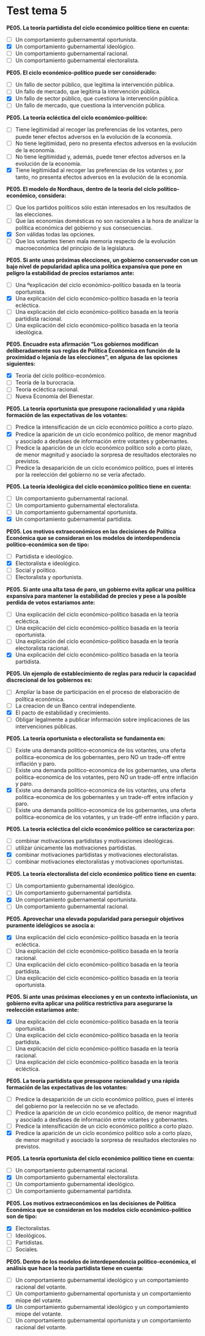 # Test tema 5

**PE05. La teoría partidista del ciclo económico político tiene en cuenta:**

- [ ] Un comportamiento gubernamental oportunista.
- [x] Un comportamiento gubernamental ideológico.
- [ ] Un comportamiento gubernamental racional.
- [ ] Un comportamiento gubernamental electoralista.

**PE05. El ciclo económico-político puede ser considerado:**

- [ ] Un fallo de sector público, que legitima la intervención pública.
- [ ] Un fallo de mercado, que legitima la intervención pública.
- [x] Un fallo de sector público, que cuestiona la intervención pública.
- [ ] Un fallo de mercado, que cuestiona la intervención pública.

**PE05. La teoría ecléctica del ciclo económico-político:**

- [ ] Tiene legitimidad al recoger las preferencias de los votantes, pero puede tener efectos adversos en la evolución de la economía.
- [ ] No tiene legitimidad, pero no presenta efectos adversos en la evolución de la economía.
- [ ] No tiene legitimidad y, además, puede tener efectos adversos en la evolución de la economía.
- [x] Tiene legitimidad al recoger las preferencias de los votantes y, por tanto, no presenta efectos adversos en la evolución de la economía.

**PE05. El modelo de Nordhaus, dentro de la teoría del ciclo político-económico, considera:**

- [ ] Que los partidos políticos sólo están interesados en los resultados de las elecciones.
- [ ] Que las economías domésticas no son racionales a la hora de analizar la política económica del gobierno y sus consecuencias.
- [x] Son válidas todas las opciones.
- [ ] Que los votantes tienen mala memoria respecto de la evolución macroeconómica del principio de la legislatura.

**PE05. Si ante unas próximas elecciones, un gobierno conservador con un bajo nivel de popularidad aplica una política expansiva que pone en peligro la estabilidad de precios estaríamos ante:**

- [ ] Una ºexplicación del ciclo económico-político basada en la teoría oportunista.
- [x] Una explicación del ciclo económico-político basada en la teoría ecléctica.
- [ ] Una explicación del ciclo económico-político basada en la teoría partidista racional.
- [ ] Una explicación del ciclo económico-político basada en la teoría ideológica.

**PE05. Encuadre esta afirmación “Los gobiernos modifican deliberadamente sus reglas de Política Económica en función de la proximidad o lejanía de las elecciones”, en alguna de las opciones siguientes:**

- [x] Teoría del ciclo político-económico.
- [ ] Teoría de la burocracia.
- [ ] Teoría ecléctica racional.
- [ ] Nueva Economía del Bienestar.

**PE05. La teoría oportunista que presupone racionalidad y una rápida formación de las expectativas de los votantes:**

- [ ] Predice la intensificación de un ciclo económico político a corto plazo.
- [x] Predice la aparición de un ciclo económico político, de menor magnitud y asociado a desfases de información entre votantes y gobernantes.
- [ ] Predice la aparición de un ciclo económico político solo a corto plazo, de menor magnitud y asociado la sorpresa de resultados electorales no previstos.
- [ ] Predice la desaparición de un ciclo económico político, pues el interés por la reelección del gobierno no se vería afectado.

**PE05. La teoría ideológica del ciclo económico político tiene en cuenta:**

- [ ] Un comportamiento gubernamental racional.
- [ ] Un comportamiento gubernamental electoralista.
- [ ] Un comportamiento gubernamental oportunista.
- [x] Un comportamiento gubernamental partidista.

**PE05. Los motivos extraeconómicos en las decisiones de Política Económica que se consideran en los modelos de interdependencia político-económica son de tipo:**

- [ ] Partidista e ideológico.
- [x] Electoralista e ideológico.
- [ ] Social y político.
- [ ] Electoralista y oportunista.

**PE05. Si ante una alta tasa de paro, un gobierno evita aplicar una política expansiva para mantener la estabilidad de precios y pese a la posible perdida de votos estaríamos ante:**

- [ ] Una explicación del ciclo económico-político basada en la teoría ecléctica.
- [ ] Una explicación del ciclo económico-político basada en la teoría oportunista.
- [ ] Una explicación del ciclo económico-político basada en la teoría electoralista racional.
- [x] Una explicación del ciclo económico-político basada en la teoría partidista.

**PE05. Un ejemplo de establecimiento de reglas para reducir la capacidad discrecional de los gobiernos es:**

- [ ] Ampliar la base de participación en el proceso de elaboración de política económica.
- [ ] La creacion de un Banco central independiente.
- [x] El pacto de estabilidad y crecimiento.
- [ ] Obligar legalmente a publicar información sobre implicaciones de las intervenciones públicas.

**PE05. La teoría oportunista o electoralista se fundamenta en:**

- [ ] Existe una demanda politico-economica de los votantes, una oferta politica-economica de los gobernantes, pero NO un trade-off entre inflación y paro.
- [ ] Existe una demanda politico-economica de los gobernantes, una oferta politica-economica de los votantes, pero NO un trade-off entre inflación y paro.
- [x] Existe una demanda politico-economica de los votantes, una oferta politica-economica de los gobernantes y un trade-off entre inflación y paro.
- [ ] Existe una demanda politico-economica de los gobernantes, una oferta politica-economica de los votantes, y un trade-off entre inflación y paro.

**PE05. La teoría ecléctica del ciclo económico político se caracteriza por:**

- [ ] combinar motivaciones partidistas y motivaciones ideológicas.
- [ ] utilizar únicamente las motivaciones partidistas.
- [x] combinar motivaciones partidistas y motivaciones electoralistas.
- [ ] combinar motivaciones electoralistas y motivaciones oportunistas.

**PE05. La teoría electoralista del ciclo económico político tiene en cuenta:**

- [ ] Un comportamiento gubernamental ideológico.
- [ ] Un comportamiento gubernamental partidista.
- [x] Un comportamiento gubernamental oportunista.
- [ ] Un comportamiento gubernamental racional.

**PE05. Aprovechar una elevada popularidad para perseguir objetivos puramente idelógicos se asocia a:**

- [x] Una explicación del ciclo económico-político basada en la teoría ecléctica.
- [ ] Una explicación del ciclo económico-político basada en la teoría racional.
- [ ] Una explicación del ciclo económico-político basada en la teoría partidista.
- [ ] Una explicación del ciclo económico-político basada en la teoría oportunista.

**PE05. Si ante unas próximas elecciones y en un contexto inflacionista, un gobierno evita aplicar una política restrictiva para asegurarse la reelección estaríamos ante:**

- [x] Una explicación del ciclo económico-político basada en la teoría oportunista.
- [ ] Una explicación del ciclo económico-político basada en la teoría partidista.
- [ ] Una explicación del ciclo económico-político basada en la teoría racional.
- [ ] Una explicación del ciclo económico-político basada en la teoría ecléctica.

**PE05. La teoría partidista que presupone racionalidad y una rápida formación de las expectativas de los votantes:**

- [ ] Predice la desaparición de un ciclo económico político, pues el interés del gobierno por la reelección no se ve afectado.
- [ ] Predice la aparición de un ciclo económico político, de menor magnitud y asociado a desfases de información entre votantes y gobernantes.
- [ ] Predice la intensificación de un ciclo económico político a corto plazo.
- [x] Predice la aparición de un ciclo económico político solo a corto plazo, de menor magnitud y asociado la sorpresa de resultados electorales no previstos.

**PE05. La teoría oportunista del ciclo económico político tiene en cuenta:**

- [ ] Un comportamiento gubernamental racional.
- [x] Un comportamiento gubernamental electoralista.
- [ ] Un comportamiento gubernamental ideológico.
- [ ] Un comportamiento gubernamental partidista.

**PE05. Los motivos extraeconómicos en las decisiones de Política Económica que se consideran en los modelos ciclo económico-político son de tipo:**

- [x] Electoralistas.
- [ ] Ideológicos.
- [ ] Partidistas.
- [ ] Sociales.

**PE05. Dentro de los modelos de interdependencia político-económica, el análisis que hace la teoría partidista tiene en cuenta:**

- [ ] Un comportamiento gubernamental ideológico y un comportamiento racional del votante.
- [ ] Un comportamiento gubernamental oportunista y un comportamiento miope del votante.
- [x] Un comportamiento gubernamental ideológico y un comportamiento miope del votante.
- [ ] Un comportamiento gubernamental oportunista y un comportamiento racional del votante.
